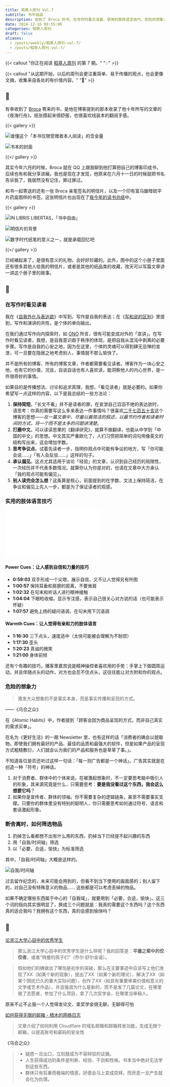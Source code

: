 ```yaml
---
title: 稻草人周刊 Vol.7
subtitle: 书中自由
description: 收到了 Broca 的书、在写作时看见读者、使用的肢体语言技巧、危险的想象力、断舍离
date: 2024-12-16 09:55:00
categories: 稻草人周刊
draft: false
aliases:
  - /posts/weekly/稻草人周刊-vol-7/
  - /posts/稻草人周刊-vol-7/
---
```


{{< callout "你正在阅读 [稻草人周刊](/categories/稻草人周刊/) 的第 7 期。" "💡" >}}

{{< callout "从这期开始，以后的周刊会更注重简单、易于传播的观点，也会更像文摘，收集来自各处的有价值内容。" "📜" >}}

<!--more-->

## 🏃

有幸收到了 [Broca](https://brocalife.com) 寄来的书，是他在博客提到的那本收录了他十年所写的文章的《夜海行舟》。纸张摸起来很舒服，也很喜欢线装本的翻阅手感。

{{< gallery >}}

![谁懂这个「本书仅限受赠者本人阅读」的含金量](https://image.guhub.cn/uPic/2024/12/IMG_2129%E4%B8%AD.jpeg "谁懂这个「本书仅限受赠者本人阅读」的含金量")

![书本的封面](https://image.guhub.cn/uPic/2024/12/IMG_2130.jpeg "书本的封面")

{{</ gallery >}}

其实今年六月的时候，Broca 就在 QQ 上跟我聊到他打算把自己的博客印成书，后续也有和我分享进展。我也是现在才发现，他原来在六月十一日的时候就把书名告诉我了，我居然没有记住，罪过罪过。

和书一起寄送的还有一张 Broca 亲笔签名的明信片，以及一个印有富马酸喹硫平片药盒图样的书签。这张明信片也出现在了[我今年的读书总结](/posts/in-libris-libertas/)中。

{{< gallery >}}

![IN LIBRIS LIBERTAS，「书中自由」](https://image.guhub.cn/uPic/2024/12/IMG_2133.jpeg "IN LIBRIS LIBERTAS，「书中自由」")

![明信片的背景](https://image.guhub.cn/uPic/2024/12/IMG_2134.jpeg "明信片的背景")

![数字时代纸笔的意义之一，就是承载回忆吧](https://image.guhub.cn/uPic/2024/12/IMG_2135.jpeg "数字时代纸笔的意义之一，就是承载回忆吧")

{{</ gallery >}}

已经裱起来了，是很有意义的礼物，会好好珍藏的。此外，图中的这个小册子里面还有很多其他人给我的明信片，或者是其他的纸品类的收藏，改天可以写篇文章讲一讲这个册子里的故事。

## 🤔

### 在写作时看见读者

我在《[自我外化与表达欲](/posts/自我外化与表达欲/)》中写到，写作是自我的表达；在《[写和说的区别](/posts/写和说的区别/)》里提到，写作和演讲的共性，是个体的单向输出。

在我们通过写作向内探索时，如 [ONO](https://onojyun.com) 所言，很有可能变成对外的「宣讲」。在写作时看见读者，我想，是自我意识趋于秩序的体现，是把自我从混沌中剥离的必要步骤。写作是自我的心安之地，因为在这里，个体的灵魂可以得到肆无忌惮的宣泄，可一旦要在隐居之地考虑别人，事情就不那么愉快了。

并不是所有的博客、所有的博客文章，作者都需要看见读者。博客作为一块心安之地，也有它的价值，况且，自说自话也有人喜欢读，能洞察他人的内心世界，是一件很奇妙的事情。

如果目的是传播想法、讨论和追求真理，我想，「看见读者」就是必要的。如果你希望写一点这样的内容，以下是我总结的一些方法论：

1. **保持简短**。「长文不看」并不是读者的罪，在宣泄自己滔滔不绝的表达欲时，请思考：你真的需要写这么多来表达一件事情吗？很喜欢[二千七百五十言](https://pathos.page)这个博客的思想——*在一篇文章中，尽量以最简洁的叙述，以最节约作者和读者时间的方式，将一个而不是太多的问题讲清楚*。
2. **打磨中文**。可以读读思果的《翻译研究》，就算不做翻译，也能从中学到「中国的中文」的思想。中文其实严重欧化了，人们习惯把简单的词句用像英文的结构写出来，这会增加字数。
3. **思考争议点**。试着先读者一步，指明你观点中可能有争议的地方，写「你可能会说……」「有人会反驳……」这样的句子。
4. **承认偏见**。这点尤其适用于谈论「经验」的文章，认识到自己经历的局限性，一次经历并不代表多数情况。就算你认为你是对的，也请在文章中大方承认「我的观点可能有偏见」。
5. **别人读完会怎么想**？这条算是核心，前面提到的在字数、文法上保持简洁，在争议和偏见上先人一步，都是为了保证读者的观感。

### 实用的肢体语言技巧

<iframe src="//player.bilibili.com/player.html?isOutside=true&aid=113623208821404&bvid=BV1r2qPYmEif&cid=27259502990&p=1&autoplay=0" scrolling="no" border="0" frameborder="no" framespacing="0" allowfullscreen="true"></iframe>

#### Power Cues：让人感到自信和力量的技巧

- **0:59:03** 双手形成一个尖塔，展示自信，又不让人觉得另有所图
- **1:00:57** 保持耳垂和肩膀的距离，不要耸肩
- **1:02:32** 在句末和听话人进行眼神接触
- **1:04:04** 下眼睑收缩，显示专注感，表示自己很关心对方说的话（也可能表示怀疑）
- **1:07:57** 避免上扬的疑问语调，在句末用下沉语调

#### Warmth Cues：让人觉得有亲和力的肢体语言

- **1:16:30** 三下点头，速度适中（太快可能被会理解为不耐烦）
- **1:17:30** 歪头
- **1:20:23** 真诚的微笑
- **1:21:00** 身体前倾

还有个有趣的技巧，播客里嘉宾说是精神操控者喜欢用的手势：手掌上下做圆周运动，并且伴随点头的动作，对方也会忍不住点头，这往往能让对方附和你的观点。

### 危险的想象力

> 激发大众想象的不是事实本身，而是事实传播和呈现的方式。

——《乌合之众》

在《Atomic Habits》中，作者提到「顾客会因为商品呈现的方式，而非自己真实的需求买单」。

在名为《更好生活》的一期 Newsletter 里，也有这样的话「消费者的确会以貌取物。即使我们拥有最好的产品、最佳的品质和最强大的软件，但是如果产品的呈现方式粗糙敷衍，人们就会认为我们的产品和服务也是草草了事。」。

不知道各位是否还听过这样一句话：「每一则广告都是一个神话」。广告其实就是在创造一种「符号」的神话。

1. 对于消费者、群体中的个体来说，在被激起想象时，不一定要思考脑中吸引人的形象，其来源究竟是什么，只需要思考：**要是我没看过这个东西，我会这么想要它吗**？
2. 如果你是宣传者、群体的领袖，你不需要复杂的逻辑链条，甚至不需要事实支撑。只要你的群体里没有特别的聪明人，你只需要思考如何通过符号、语言和套话激起形象。

### 断舍离时，如何筛选物品

1. 扔掉怎么看都想不出有什么用的东西，扔掉当下已经提不起兴趣的东西
2. 用「自我/时间轴」筛选
3. 以「必要，合适，愉快」为标准筛选

其中，「自我/时间轴」大概是这样的。

![自我/时间轴](https://image.guhub.cn/uPic/2024/12/image-20241215161816132.png "自我/时间轴")

过去留作纪念的，未来可能会用到的，但看不到当下使用的画面感的；别人留下的，对自己没有特殊意义的物品…… 这些都是可以考虑丢掉的物品。

如果不确定哪些东西属于中心的「自我域」，就要用到「必要，合适，愉快」。这三个词的指向其实很明显了，换成三个问题就是：我真的需要这个东西吗？这个东西真的适合我吗？我拥有这个东西，真的会感到愉快吗？

## 📒

[论浙江大学心目中的优秀学生](https://stephenleng.com/cn/on-the-excellent-students-in-the-mind-of-zhejiang-university/?utm_source=rss&utm_medium=rss&utm_campaign=on-the-excellent-students-in-the-mind-of-zhejiang-university)

> 那么浙江大学心目中的优秀学生是什么样呢？我的回答是：**平庸之辈中的佼佼者**，或者“特曼的孩子们”（乔尔·舒尔金语）。

> 假如他们的确做出了哪怕是初步的突破，那么在主要事迹中应该写上他们发现了XX（如某个新的现象），提出了XX（如某个新的理论），解决了XX（如某个困扰已久的重大实际问题），创作了XX（如具有重要审美价值和意义的文学或艺术作品），并且强调为什么是新的，而不是发了几篇论文，在哪里做了志愿者，参加了什么项目，拿了几次奖学金，在哪里当审稿人。

原来不止不止我一个人觉得发论文、拿奖学金很无聊，无聊得可怕

[如何获得无限的邮箱 - 栖木的网络日志](https://blog.thedoga.tech/archives/27/)

> 文章介绍了如何利用 Cloudflare 的域名邮箱和邮箱转发功能，生成无限个邮箱，以提高账号和密码的安全性

《乌合之众》

> - 疑惑一旦出口，立刻就成为不容辩驳的证据。
> - 人生获得成功的条件是判断、经验、干劲和性格，书本当中绝对无法学到这些东西。
> - 群体只有狂暴而极端的情感，好感会马上变成崇拜，而厌恶一旦产生就会化为仇恨。

[^1]: [代码重构 - 维基百科，自由的百科全书](
